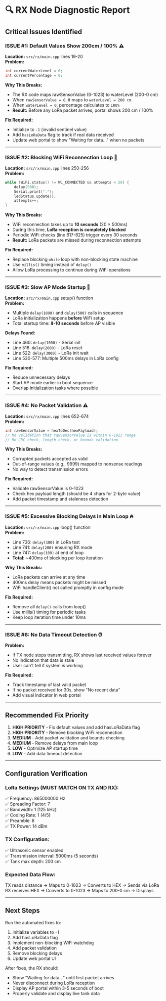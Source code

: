 # 🔍 RX Node Diagnostic Report

## Critical Issues Identified

### **ISSUE #1: Default Values Show 200cm / 100%** ⚠️
**Location:** `src/rx/main.cpp` lines 19-20  
**Problem:**
```cpp
int currentWaterLevel = 0;
int currentPercentage = 0;
```
**Why This Breaks:**
- The RX code maps rawSensorValue (0-1023) to waterLevel (200-0 cm)
- When `rawSensorValue = 0`, it maps to `waterLevel = 200 cm`
- When `waterLevel = 0`, percentage calculates to `100%`
- **Result:** Before any LoRa packet arrives, portal shows 200 cm / 100%

**Fix Required:**
- Initialize to `-1` (invalid sentinel value)
- Add `hasLoRaData` flag to track if real data received
- Update web portal to show "Waiting for data..." when no packets

---

### **ISSUE #2: Blocking WiFi Reconnection Loop** 🚫
**Location:** `src/rx/main.cpp` lines 250-256  
**Problem:**
```cpp
while (WiFi.status() != WL_CONNECTED && attempts < 20) {
    delay(500);
    Serial.print(".");
    ledStatus.update();
    attempts++;
}
```
**Why This Breaks:**
- WiFi reconnection takes up to **10 seconds** (20 × 500ms)
- During this time, **LoRa reception is completely blocked**
- Periodic WiFi checks (line 617-625) trigger every 30 seconds
- **Result:** LoRa packets are missed during reconnection attempts

**Fix Required:**
- Replace blocking `while` loop with non-blocking state machine
- Use `millis()` timing instead of `delay()`
- Allow LoRa processing to continue during WiFi operations

---

### **ISSUE #3: Slow AP Mode Startup** 🐢
**Location:** `src/rx/main.cpp` setup() function  
**Problem:**
- Multiple `delay(1000)` and `delay(500)` calls in sequence
- LoRa initialization happens **before** WiFi setup
- Total startup time: **8-10 seconds** before AP visible

**Delays Found:**
- Line 460: `delay(1000)` - Serial init
- Line 518: `delay(2000)` - LoRa reset
- Line 522: `delay(3000)` - LoRa init wait
- Line 530-577: Multiple 500ms delays in LoRa config

**Fix Required:**
- Reduce unnecessary delays
- Start AP mode earlier in boot sequence
- Overlap initialization tasks where possible

---

### **ISSUE #4: No Packet Validation** ⚠️
**Location:** `src/rx/main.cpp` lines 652-674  
**Problem:**
```cpp
int rawSensorValue = hexToDec(hexPayload);
// No validation that rawSensorValue is within 0-1023 range
// No CRC check, length check, or bounds validation
```
**Why This Breaks:**
- Corrupted packets accepted as valid
- Out-of-range values (e.g., 9999) mapped to nonsense readings
- No way to detect transmission errors

**Fix Required:**
- Validate rawSensorValue is 0-1023
- Check hex payload length (should be 4 chars for 2-byte value)
- Add packet timestamp and staleness detection

---

### **ISSUE #5: Excessive Blocking Delays in Main Loop** 🔥
**Location:** `src/rx/main.cpp` loop() function  
**Problem:**
- Line 736: `delay(100)` in LoRa test
- Line 741: `delay(200)` ensuring RX mode
- Line 747: `delay(100)` at end of loop
- **Total:** ~400ms of blocking per loop iteration

**Why This Breaks:**
- LoRa packets can arrive at any time
- 400ms delay means packets might be missed
- WiFi handleClient() not called promptly in config mode

**Fix Required:**
- Remove all `delay()` calls from loop()
- Use millis() timing for periodic tasks
- Keep loop iteration time under 10ms

---

### **ISSUE #6: No Data Timeout Detection** ⏰
**Problem:**
- If TX node stops transmitting, RX shows last received values forever
- No indication that data is stale
- User can't tell if system is working

**Fix Required:**
- Track timestamp of last valid packet
- If no packet received for 30s, show "No recent data"
- Add visual indicator in web portal

---

## Recommended Fix Priority

1. **HIGH PRIORITY** - Fix default values and add hasLoRaData flag
2. **HIGH PRIORITY** - Remove blocking WiFi reconnection
3. **MEDIUM** - Add packet validation and bounds checking
4. **MEDIUM** - Remove delays from main loop
5. **LOW** - Optimize AP startup time
6. **LOW** - Add data timeout detection

---

## Configuration Verification

### LoRa Settings (MUST MATCH ON TX AND RX):
✅ Frequency: 865000000 Hz  
✅ Spreading Factor: 7  
✅ Bandwidth: 1 (125 kHz)  
✅ Coding Rate: 1 (4/5)  
✅ Preamble: 8  
✅ TX Power: 14 dBm  

### TX Configuration:
✅ Ultrasonic sensor enabled  
✅ Transmission interval: 5000ms (5 seconds)  
✅ Tank max depth: 200 cm  

### Expected Data Flow:
TX reads distance → Maps to 0-1023 → Converts to HEX → Sends via LoRa  
RX receives HEX → Converts to 0-1023 → Maps to 200-0 cm → Displays

---

## Next Steps

Run the automated fixes to:
1. Initialize variables to -1
2. Add hasLoRaData flag
3. Implement non-blocking WiFi watchdog
4. Add packet validation
5. Remove blocking delays
6. Update web portal UI

After fixes, the RX should:
- Show "Waiting for data..." until first packet arrives
- Never disconnect during LoRa reception
- Display AP portal within 3-5 seconds of boot
- Properly validate and display live tank data
